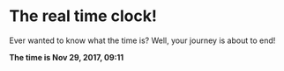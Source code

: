 # The real time clock!

Ever wanted to know what the time is? Well, your journey is about to end!

**The time is Nov 29, 2017, 09:11**